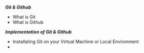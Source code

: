 ***Git & Github***
- What is Git
- What is Github


***Implementation of Git & Github***
  - Installating Git on your Virtual Machine or Local Environment
  - 
